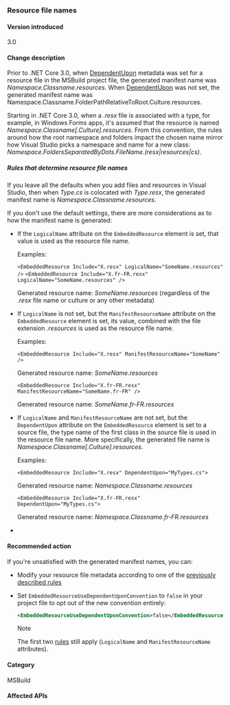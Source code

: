 ### Resource file names



#### Version introduced

3.0

#### Change description

Prior to .NET Core 3.0, when [DependentUpon](/visualstudio/msbuild/common-msbuild-project-items#compile) metadata was set for a resource file in the MSBuild project file, the generated manifest name was *Namespace.Classname.resources*. When [DependentUpon](/visualstudio/msbuild/common-msbuild-project-items#compile) was not set, the generated manifest name was Namespace.Classname.FolderPathRelativeToRoot.Culture.resources.

Starting in .NET Core 3.0, when a *.resx* file is associated with a type, for example, in Windows Forms apps, it's assumed that the resource is named *Namespace.Classname\[.Culture].resources*. From this convention, the rules around how the root namespace and folders impact the chosen name mirror how Visual Studio picks a namespace and name for a new class: *Namespace.FoldersSeparatedByDots.FileName.(resx|resources|cs)*.

##### Rules that determine resource file names

If you leave all the defaults when you add files and resources in Visual Studio, then when *Type.cs* is colocated with *Type.resx*, the generated manifest name is *Namespace.Classname.resources*.

If you don't use the default settings, there are more considerations as to how the manifest name is generated:

- If the `LogicalName` attribute on the `EmbeddedResource` element is set, that value is used as the resource file name.

  Examples:

  `<EmbeddedResource Include="X.resx" LogicalName="SomeName.resources" />`
  `<EmbeddedResource Include="X.fr-FR.resx" LogicalName="SomeName.resources" />`

  Generated resource name: *SomeName.resources* (regardless of the *.resx* file name or culture or any other metadata)

- If `LogicalName` is not set, but the `ManifestResourceName` attribute on the `EmbeddedResource` element is set, its value, combined with the file extension *.resources* is used as the resource file name.

  Examples:

  `<EmbeddedResource Include="X.resx" ManifestResourceName="SomeName" />`

  Generated resource name: *SomeName.resources*

  `<EmbeddedResource Include="X.fr-FR.resx" ManifestResourceName="SomeName.fr-FR" />`

  Generated resource name: *SomeName.fr-FR.resources*

- If `LogicalName` and `ManifestResourceName` are not set, but the `DependentUpon` attribute on the `EmbeddedResource` element is set to a source file, the type name of the first class in the source file is used in the resource file name. More specifically, the generated file name is *Namespace.Classname\[.Culture].resources*.

  Examples:

  `<EmbeddedResource Include="X.resx" DependentUpon="MyTypes.cs">`

  Generated resource name: *Namespace.Classname.resources*

  `<EmbeddedResource Include="X.fr-FR.resx" DependentUpon="MyTypes.cs">`

  Generated resource name: *Namespace.Classname.fr-FR.resources*

- 

#### Recommended action

If you're unsatisfied with the generated manifest names, you can:

- Modify your resource file metadata according to one of the [previously described rules](#rules-that-determine-resource-file-names)

- Set `EmbeddedResourceUseDependentUponConvention` to `false` in your project file to opt out of the new convention entirely:

   ```xml
   <EmbeddedResourceUseDependentUponConvention>false</EmbeddedResourceUseDependentUponConvention>
   ```

   > [!NOTE]
   > The first two [rules](#rules-that-determine-resource-file-names) still apply (`LogicalName` and `ManifestResourceName` attributes).

#### Category

MSBuild

#### Affected APIs

<!--

#### Affected APIs

-->
